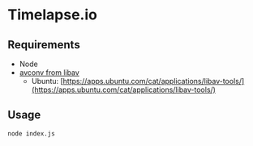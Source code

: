# Timelapse.io

## Requirements

* Node
* [avconv from libav](https://libav.org/download.html)
  * Ubuntu: [https://apps.ubuntu.com/cat/applications/libav-tools/](https://apps.ubuntu.com/cat/applications/libav-tools/)

## Usage

~~~ shell
node index.js
~~~
